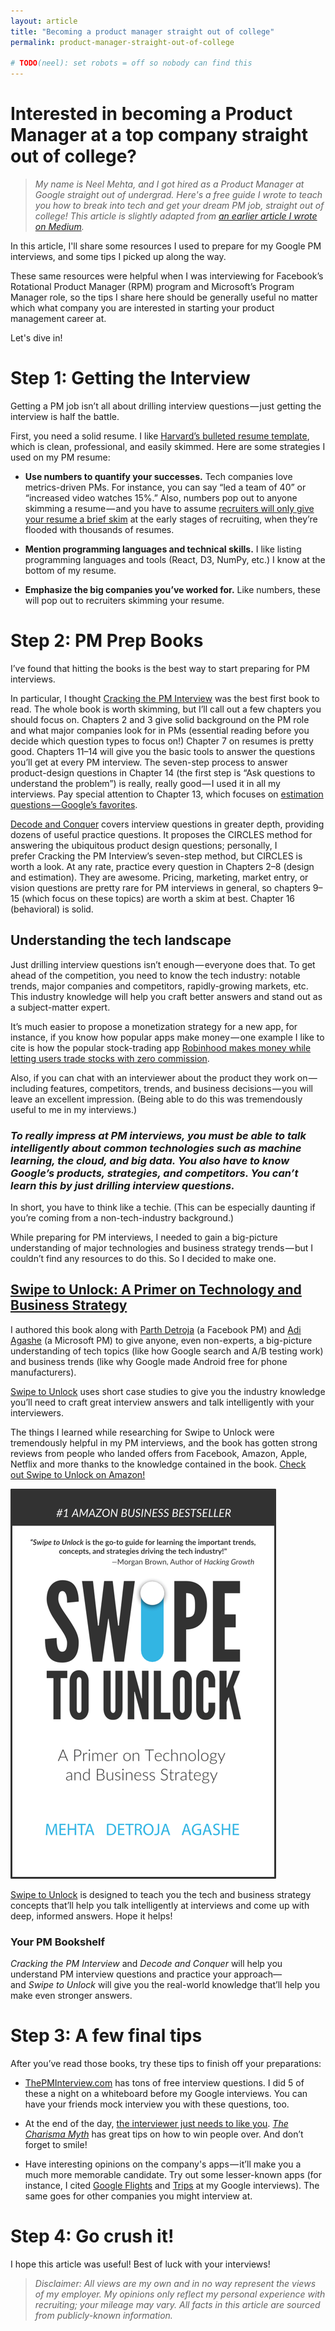 ```yaml
---
layout: article
title: "Becoming a product manager straight out of college"
permalink: product-manager-straight-out-of-college

# TODO(neel): set robots = off so nobody can find this
---
```


# Interested in becoming a Product Manager at a top company straight out of college?

> *My name is Neel Mehta, and I got hired as a Product Manager at Google straight out of undergrad. Here's a free guide I wrote to teach you how to break into tech and get your dream PM job, straight out of college! This article is slightly adapted from [an earlier article I wrote on Medium](https://blog.usejournal.com/how-to-prepare-for-your-google-apm-interviews-b665584c13fc).*

In this article, I'll share some resources I used to prepare for my Google PM interviews, and some tips I picked up along the way.  

These same resources were helpful when I was interviewing for Facebook’s Rotational Product Manager (RPM) program and Microsoft’s Program Manager role, so the tips I share here should be generally useful no matter which what company you are interested in starting your product management career at.  

Let's dive in!

# Step 1: Getting the Interview

Getting a PM job isn’t all about drilling interview questions — just getting the interview is half the battle.

First, you need a solid resume. I like [Harvard’s bulleted resume template](https://ocs.fas.harvard.edu/guide-template-library), which is clean, professional, and easily skimmed. Here are some strategies I used on my PM resume:

* **Use numbers to quantify your successes.** Tech companies love metrics-driven PMs. For instance, you can say “led a team of 40” or “increased video watches 15%.” Also, numbers pop out to anyone skimming a resume — and you have to assume [recruiters will only give your resume a brief skim](https://www.businessinsider.com/heres-what-recruiters-look-at-during-the-6-seconds-they-spend-on-your-resume-2012-4) at the early stages of recruiting, when they’re flooded with thousands of resumes.

* **Mention programming languages and technical skills.** I like listing programming languages and tools (React, D3, NumPy, etc.) I know at the bottom of my resume.

* **Emphasize the big companies you’ve worked for.** Like numbers, these will pop out to recruiters skimming your resume.

# Step 2: PM Prep Books

I’ve found that hitting the books is the best way to start preparing for PM interviews.

In particular, I thought [Cracking the PM Interview](http://a.co/6QY8fbF) was the best first book to read. The whole book is worth skimming, but I’ll call out a few chapters you should focus on. Chapters 2 and 3 give solid background on the PM role and what major companies look for in PMs (essential reading before you decide which question types to focus on!) Chapter 7 on resumes is pretty good. Chapters 11–14 will give you the basic tools to answer the questions you’ll get at every PM interview. The seven-step process to answer product-design questions in Chapter 14 (the first step is “Ask questions to understand the problem”) is really, really good — I used it in all my interviews. Pay special attention to Chapter 13, which focuses on [estimation questions — Google’s favorites](https://www.quora.com/Does-Google-still-ask-estimation-questions-to-Product-Manager-candidates).

[Decode and Conquer](http://a.co/dEYfpE0) covers interview questions in greater depth, providing dozens of useful practice questions. It proposes the CIRCLES method for answering the ubiquitous product design questions; personally, I prefer Cracking the PM Interview’s seven-step method, but CIRCLES is worth a look. At any rate, practice every question in Chapters 2–8 (design and estimation). They are awesome. Pricing, marketing, market entry, or vision questions are pretty rare for PM interviews in general, so chapters 9–15 (which focus on these topics) are worth a skim at best. Chapter 16 (behavioral) is solid.

## Understanding the tech landscape

Just drilling interview questions isn’t enough — everyone does that. To get ahead of the competition, you need to know the tech industry: notable trends, major companies and competitors, rapidly-growing markets, etc. This industry knowledge will help you craft better answers and stand out as a subject-matter expert.

It’s much easier to propose a monetization strategy for a new app, for instance, if you know how popular apps make money — one example I like to cite is how the popular stock-trading app [Robinhood makes money while letting users trade stocks with zero commission](https://www.fool.com/investing/2018/03/19/how-does-robinhood-make-money.aspx).

Also, if you can chat with an interviewer about the product they work on — including features, competitors, trends, and business decisions — you will leave an excellent impression. (Being able to do this was tremendously useful to me in my interviews.)

### *To really impress at PM interviews, you must be able to talk intelligently about common technologies such as machine learning, the cloud, and big data. You also have to know Google’s products, strategies, and competitors. You can’t learn this by just drilling interview questions.*

In short, you have to think like a techie. (This can be especially daunting if you’re coming from a non-tech-industry background.)

While preparing for PM interviews, I needed to gain a big-picture understanding of major technologies and business strategy trends — but I couldn’t find any resources to do this. So I decided to make one.

## [Swipe to Unlock: A Primer on Technology and Business Strategy](http://a.co/25YzH1C)

I authored this book along with [Parth Detroja](https://www.linkedin.com/in/parthdetroja/) (a Facebook PM) and [Adi Agashe](https://www.linkedin.com/in/adityaagashe/) (a Microsoft PM) to give anyone, even non-experts, a big-picture understanding of tech topics (like how Google search and A/B testing work) and business trends (like why Google made Android free for phone manufacturers).

[Swipe to Unlock](http://a.co/25YzH1C) uses short case studies to give you the industry knowledge you’ll need to craft great interview answers and talk intelligently with your interviewers.

The things I learned while researching for Swipe to Unlock were tremendously helpful in my PM interviews, and the book has gotten strong reviews from people who landed offers from Facebook, Amazon, Apple, Netflix and more thanks to the knowledge contained in the book. [Check out Swipe to Unlock on Amazon!](http://a.co/25YzH1C)

<img src="assets/img/cover/cover-2e.png" id="book-cover" class="img-responsive centered">

<p class="centered"><a href="http://a.co/25YzH1C">Swipe to Unlock</a> is designed to teach you the tech and business strategy concepts that’ll help you talk intelligently at interviews and come up with deep, informed answers. Hope it helps!</p>

### Your PM Bookshelf

*Cracking the PM Interview* and *Decode and Conquer* will help you understand PM interview questions and practice your approach— and *Swipe to Unlock* will give you the real-world knowledge that’ll help you make even stronger answers.

# Step 3: A few final tips

After you’ve read those books, try these tips to finish off your preparations:

* [ThePMInterview.com](https://thepminterview.com/) has tons of free interview questions. I did 5 of these a night on a whiteboard before my Google interviews. You can have your friends mock interview you with these questions, too.

* At the end of the day, [the interviewer just needs to like you](http://www.iu.edu/~uhrs/employment/best.html). *[The Charisma Myth](https://www.amazon.com/Charisma-Myth-Science-Personal-Magnetism/dp/1591845947/ref=sr_1_1?ie=UTF8&qid=1532110423&sr=8-1&keywords=charisma+myth)* has great tips on how to win people over. And don’t forget to smile!

* Have interesting opinions on the company's apps — it’ll make you a much more memorable candidate. Try out some lesser-known apps (for instance, I cited [Google Flights](https://www.google.com/flights) and [Trips](https://get.google.com/trips/) at my Google interviews). The same goes for other companies you might interview at.

# Step 4: Go crush it!

I hope this article was useful! Best of luck with your interviews!

> *Disclaimer: All views are my own and in no way represent the views of my employer. My opinions only reflect my personal experience with recruiting; your mileage may vary. All facts in this article are sourced from publicly-known information.*
